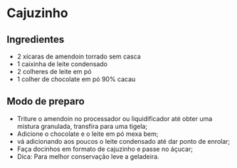 # Cajuzinho

## Ingredientes
* 2 xícaras de amendoin torrado sem casca
* 1 caixinha de leite condensado
* 2 colheres de leite em pó
* 1 colher de chocolate em pó 90% cacau 

## Modo de preparo

* Triture o amendoin no processador ou liquidificador até obter uma mistura granulada, transfira para uma tigela;
* Adicione o chocolate e o leite em pó mexa bem;
* vá adicionando aos poucos o leite condensado até dar ponto de enrolar;
* Faça docinhos em formato de cajuzinho e  passe no áçucar;
* Dica: Para melhor conservação leve a geladeira.